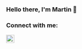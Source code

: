 ### Hello there, I'm Martin 👋

### Connect with me:
<a href="https://www.instagram.com/martin.dbx/"> <img align="left" alt="martin.dbx | Instagram" width="22px" src="https://cdn.jsdelivr.net/npm/simple-icons@v3/icons/instagram.svg" /> <a />

<!--
**MartinDbx/MartinDbx** is a ✨ _special_ ✨ repository because its `README.md` (this file) appears on your GitHub profile.

Here are some ideas to get you started:

- 🔭 I’m currently working on ...
- 🌱 I’m currently learning ...
- 👯 I’m looking to collaborate on ...
- 🤔 I’m looking for help with ...
- 💬 Ask me about ...
- 📫 How to reach me: ...
- 😄 Pronouns: ...
- ⚡ Fun fact: ...
-->
